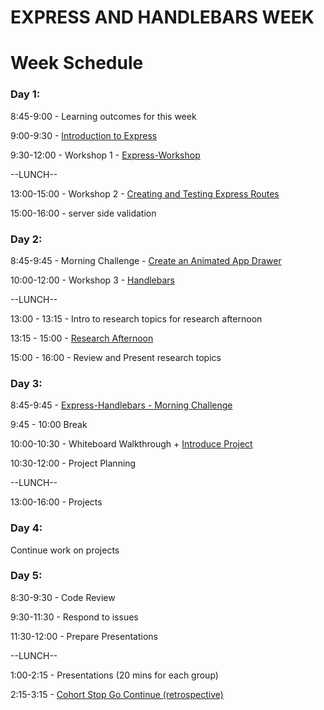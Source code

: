# EXPRESS AND HANDLEBARS WEEK

 Week Schedule
==

### Day 1:

8:45-9:00 - Learning outcomes for this week

9:00-9:30 - [Introduction to Express](https://github.com/foundersandcoders/introduction-to-express)

9:30-12:00 - Workshop 1 - [Express-Workshop](https://github.com/foundersandcoders/express-workshop)

--LUNCH--

13:00-15:00 - Workshop 2 - [Creating and Testing Express Routes](https://github.com/foundersandcoders/express-and-testing-workshop)

15:00-16:00 -  server side validation

### Day 2:

8:45-9:45 - Morning Challenge - [Create an Animated App
Drawer](https://github.com/foundersandcoders/morning-challenge-animated-app-drawer)

10:00-12:00 - Workshop 3 - [Handlebars](https://github.com/foundersandcoders/express-handlebars-workshop)

--LUNCH--

13:00 - 13:15 - Intro to research topics for research afternoon

13:15 - 15:00 - [Research Afternoon](./research-afternoon.md)

15:00 - 16:00 - Review and Present research topics

### Day 3:

8:45-9:45 - [Express-Handlebars - Morning Challenge](https://github.com/foundersandcoders/express-handlebars-challenge)

9:45 - 10:00 Break

10:00-10:30 - Whiteboard Walkthrough + [Introduce Project](./project.md)

10:30-12:00 - Project Planning

--LUNCH--

13:00-16:00 - Projects

### Day 4:

Continue work on projects

### Day 5:

8:30-9:30 - Code Review

9:30-11:30 - Respond to issues

11:30-12:00 - Prepare Presentations

--LUNCH--

1:00-2:15 - Presentations (20 mins for each group)

2:15-3:15 - [Cohort Stop Go Continue
(retrospective)](./retrospectives.md#cohort-retrospective)
